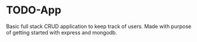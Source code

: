 # TODO-App
Basic full stack CRUD application to keep track of users. Made with purpose of getting started with express and mongodb.

